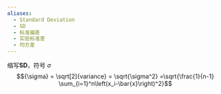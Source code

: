 ```yaml
---
aliases:
  - Standard Deviation
  - SD
  - 标准偏差
  - 实验标准差
  - 均方差
---
```

缩写**SD**，符号 $\sigma$
$${\sigma} = \sqrt[2]{variance} = \sqrt{\sigma^2} =\sqrt{\frac{1}{n-1} \sum_{i=1}^n\left(x_i-\bar{x}\right)^2}$$
